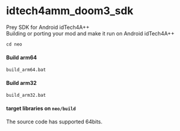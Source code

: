 # idtech4amm_doom3_sdk
Prey SDK for Android idTech4A++  
Building or porting your mod and make it run on Android idTech4A++

```cd neo```
#### Build arm64
```build_arm64.bat```
#### Build arm32
```build_arm32.bat```
#### target libraries on `neo/build`

The source code has supported 64bits.
